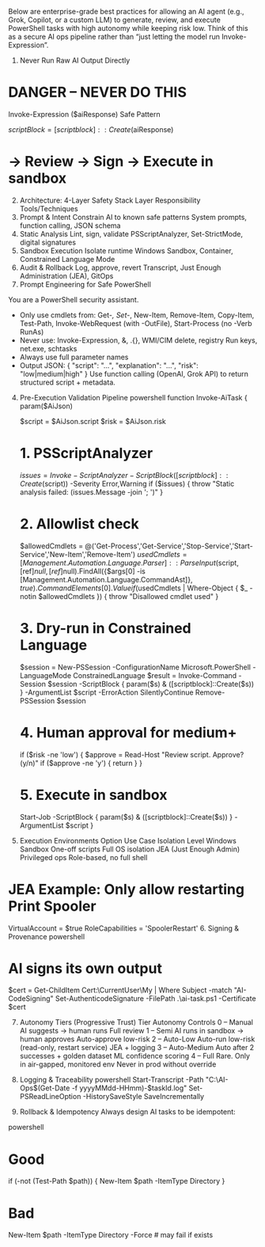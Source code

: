 
Below are enterprise-grade best practices for allowing an AI agent (e.g., Grok, Copilot, or a custom LLM) to generate, review, and execute PowerShell tasks with high autonomy while keeping risk low. Think of this as a secure AI ops pipeline rather than “just letting the model run Invoke-Expression”.

1. Never Run Raw AI Output Directly

# DANGER – NEVER DO THIS
Invoke-Expression ($aiResponse)
Safe Pattern

$scriptBlock = [scriptblock]::Create($aiResponse)
# → Review → Sign → Execute in sandbox
2. Architecture: 4-Layer Safety Stack
Layer	Responsibility	Tools/Techniques
1. Prompt & Intent	Constrain AI to known safe patterns	System prompts, function calling, JSON schema
2. Static Analysis	Lint, sign, validate	PSScriptAnalyzer, Set-StrictMode, digital signatures
3. Sandbox Execution	Isolate runtime	Windows Sandbox, Container, Constrained Language Mode
4. Audit & Rollback	Log, approve, revert	Transcript, Just Enough Administration (JEA), GitOps
3. Prompt Engineering for Safe PowerShell

You are a PowerShell security assistant. 
- Only use cmdlets from: Get-*, Set-*, New-Item, Remove-Item, Copy-Item, Test-Path, Invoke-WebRequest (with -OutFile), Start-Process (no -Verb RunAs)
- Never use: Invoke-Expression, &, .{}, WMI/CIM delete, registry Run keys, net.exe, schtasks
- Always use full parameter names
- Output JSON: { "script": "...", "explanation": "...", "risk": "low|medium|high" }
Use function calling (OpenAI, Grok API) to return structured script + metadata.

4. Pre-Execution Validation Pipeline
powershell
function Invoke-AiTask {
    param($AiJson)

    $script = $AiJson.script
    $risk   = $AiJson.risk

    # 1. PSScriptAnalyzer
    $issues = Invoke-ScriptAnalyzer -ScriptBlock ([scriptblock]::Create($script)) -Severity Error,Warning
    if ($issues) { throw "Static analysis failed: $($issues.Message -join '; ')" }

    # 2. Allowlist check
    $allowedCmdlets = @('Get-Process','Get-Service','Stop-Service','Start-Service','New-Item','Remove-Item')
    $usedCmdlets = [Management.Automation.Language.Parser]::ParseInput($script, [ref]$null, [ref]$null).FindAll({$args[0] -is [Management.Automation.Language.CommandAst]}, $true).CommandElements[0].Value
    if ($usedCmdlets | Where-Object { $_ -notin $allowedCmdlets }) {
        throw "Disallowed cmdlet used"
    }

    # 3. Dry-run in Constrained Language
    $session = New-PSSession -ConfigurationName Microsoft.PowerShell -LanguageMode ConstrainedLanguage
    $result = Invoke-Command -Session $session -ScriptBlock { param($s) & ([scriptblock]::Create($s)) } -ArgumentList $script -ErrorAction SilentlyContinue
    Remove-PSSession $session

    # 4. Human approval for medium+
    if ($risk -ne 'low') {
        $approve = Read-Host "Review script. Approve? (y/n)"
        if ($approve -ne 'y') { return }
    }

    # 5. Execute in sandbox
    Start-Job -ScriptBlock { param($s) & ([scriptblock]::Create($s)) } -ArgumentList $script
}
5. Execution Environments
Option	Use Case	Isolation Level
Windows Sandbox	One-off scripts	Full OS isolation
JEA (Just Enough Admin)	Privileged ops	Role-based, no full shell
# JEA Example: Only allow restarting Print Spooler
VirtualAccount = $true
RoleCapabilities = 'SpoolerRestart'
6. Signing & Provenance
powershell
# AI signs its own output
$cert = Get-ChildItem Cert:\CurrentUser\My | Where Subject -match "AI-CodeSigning"
Set-AuthenticodeSignature -FilePath .\ai-task.ps1 -Certificate $cert


7. Autonomy Tiers (Progressive Trust)
Tier	Autonomy	Controls
0 – Manual	AI suggests → human runs	Full review
1 – Semi	AI runs in sandbox → human approves	Auto-approve low-risk
2 – Auto-Low	Auto-run low-risk (read-only, restart service)	JEA + logging
3 – Auto-Medium	Auto after 2 successes + golden dataset	ML confidence scoring
4 – Full	Rare. Only in air-gapped, monitored env	Never in prod without override
8. Logging & Traceability
powershell
Start-Transcript -Path "C:\AI-Ops\$(Get-Date -f yyyyMMdd-HHmm)-$taskId.log"
Set-PSReadLineOption -HistorySaveStyle SaveIncrementally

9. Rollback & Idempotency
Always design AI tasks to be idempotent:

powershell
# Good
if (-not (Test-Path $path)) { New-Item $path -ItemType Directory }

# Bad
New-Item $path -ItemType Directory -Force  # may fail if exists



